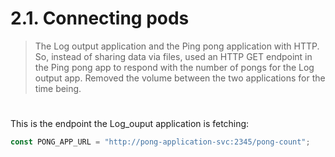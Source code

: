 # 2.1. Connecting pods

> The Log output application and the Ping pong application with HTTP. So, instead of sharing data via files, used an HTTP GET endpoint in the Ping pong app to respond with the number of pongs for the Log output app. Removed the volume between the two applications for the time being.

#

This is the endpoint the Log_ouput application is fetching:

```js
const PONG_APP_URL = "http://pong-application-svc:2345/pong-count";
```
